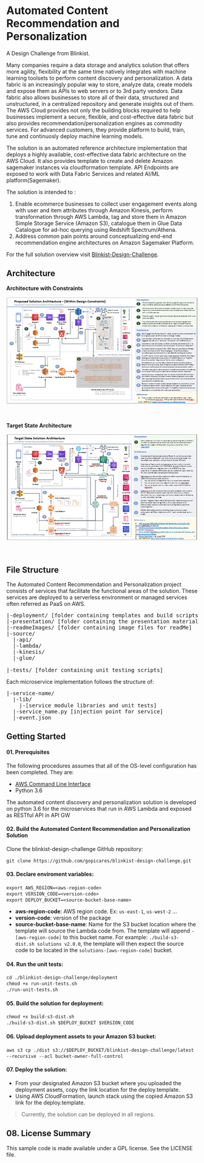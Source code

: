 # Automated Content Recommendation and Personalization
A Design Challenge from Blinkist.

Many companies require a data storage and analytics solution that offers more agility, flexibility at the same time natively integrates with machine learning toolsets to perform content discovery and personalization. A data fabric is an increasingly popular way to store, analyze data, create models and expose them as APIs to web servers or to 3rd party vendors. Data fabric also allows businesses to store all of their data, structured and unstructured, in a centralized repository and generate insights out of them. The AWS Cloud provides not only the building blocks required to help businesses implement a secure, flexible, and cost-effective data fabric but also provides recommendation/personalization engines as commodity services. For advanced customers, they provide platform to build, train, tune and continuosly deploy machine learning models.

The solution is an automated reference architecture implementation that deploys a highly available, cost-effective data fabric architecture on the AWS Cloud. It also provides template to create and delete Amazon sagemaker instances via cloudformation template. API Endpoints are exposed to work with Data Fabric Services and related AI/ML platform(Sagemaker).  

The solution is intended to :
1. Enable ecommerce businesses to collect user engagement events along with user and item attributes through Amazon Kinesis, perform transformation through AWS Lambda, tag and store them in Amazon Simple Storage Service (Amazon S3), catalogue them in Glue Data Catalogue for ad-hoc querying using Redshift Spectrum/Athena.
2. Address common pain points around conceptualizing end-end recommendation engine architectures on Amazon Sagemaker Platform. 

For the full solution overview visit [Blinkist-Design-Challenge](https://drive.google.com/drive/folders/1mBc51EEA4Rnb7nE2pr6VWEMz3kWUfKDg?usp=sharing).

## Architecture

**Architecture with Constraints**

![Solution Component Diagram](readmeImages/ProposedSAContraints.png)

&nbsp;

**Target State Architecture**

![Solution Component diagram](readmeImages/TargetArchitecture.png)

&nbsp;

## File Structure
The Automated Content Recommendation and Personalization project consists of services that facilitate the functional areas of the solution. These services are deployed to a serverless environment or managed services often referred as PaaS on AWS.

<pre>
|-deployment/ [folder containing templates and build scripts]
|-presentation/ [folder containing the presentation material]
|-readmeImages/ [folder containing image files for readMe]
|-source/
  |-api/
  |-lambda/
  |-kinesis/
  |-glue/

|-tests/ [folder containing unit testing scripts]
</pre>

Each microservice implementation follows the structure of:

<pre>
|-service-name/
  |-lib/
    |-[service module libraries and unit tests]
  |-service_name.py [injection point for service]
  |-event.json
</pre>

## Getting Started

#### 01. Prerequisites
The following procedures assumes that all of the OS-level configuration has been completed. They are:

* [AWS Command Line Interface](https://aws.amazon.com/cli/)
* Python 3.6

The automated content discovery and personalization solution is developed on python 3.6 for the microservices that run in AWS Lambda and exposed as RESTful API in API GW

#### 02. Build the Automated Content Recommendation and Personalization Solution
Clone the blinkist-design-challenge GitHub repository:

```
git clone https://github.com/gopicares/blinkist-design-challenge.git
```

#### 03. Declare enviroment variables:

```
export AWS_REGION=<aws-region-code>
export VERSION_CODE=<version-code>
export DEPLOY_BUCKET=<source-bucket-base-name>
```
- **aws-region-code**: AWS region code. Ex: ```us-east-1```, ```us-west-2``` ...
- **version-code**: version of the package
- **source-bucket-base-name**: Name for the S3 bucket location where the template will source the Lambda code from. The template will append ```-[aws-region-code]``` to this bucket name. For example: ```./build-s3-dist.sh solutions v2.0.0```, the template will then expect the source code to be located in the ```solutions-[aws-region-code]``` bucket.

#### 04. Run the unit tests:
```
cd ./blinkist-design-challenge/deployment
chmod +x run-unit-tests.sh
./run-unit-tests.sh
```

#### 05. Build the solution for deployment:
```
chmod +x build-s3-dist.sh
./build-s3-dist.sh $DEPLOY_BUCKET $VERSION_CODE
```

#### 06. Upload deployment assets to your Amazon S3 bucket:
```
aws s3 cp ./dist s3://$DEPLOY_BUCKET/blinkist-design-challenge/latest --recursive --acl bucket-owner-full-control
```

#### 07. Deploy the solution:
* From your designated Amazon S3 bucket where you uploaded the deployment assets, copy the link location for the deploy.template.
* Using AWS CloudFormation, launch stack using the copied Amazon S3 link for the deploy.template.

> Currently, the solution can be deployed in all regions.

## 08. License Summary

This sample code is made available under a GPL license. See the LICENSE file.

&nbsp;
